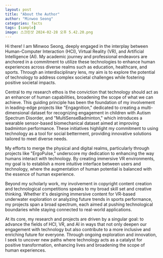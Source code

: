 ```yaml
---
layout: post
title: "About the Author"
author: "Minwoo Seong"
categories: facts
tags: [sample]
image: 스크린샷 2024-02-28 오후 5.42.20.png
---
```


Hi there! I am Minwoo Seong, deeply engaged in the interplay between Human-Computer Interaction (HCI), Virtual Reality (VR), and Artificial Intelligence (AI). My academic journey and professional endeavors are anchored in a commitment to utilize these technologies to enhance human experiences across diverse realms such as education, healthcare, and sports. Through an interdisciplinary lens, my aim is to explore the potential of technology to address complex societal challenges while fostering positive societal impacts.

Central to my research ethos is the conviction that technology should act as an enhancer of human capabilities, broadening the scope of what we can achieve. This guiding principle has been the foundation of my involvement in leading-edge projects like "Engagnition," dedicated to creating a multi-dimensional dataset for recognizing engagement in children with Autism Spectrum Disorder, and "MultiSenseBadminton," which introduces a wearable sensor-based biomechanical dataset aimed at improving badminton performance. These initiatives highlight my commitment to using technology as a tool for social betterment, providing innovative solutions tailored to meet diverse needs.

My efforts to merge the physical and digital realms, particularly through projects like "ErgoPulse," underscore my dedication to enhancing the way humans interact with technology. By creating immersive VR environments, my goal is to establish a more intuitive interface between users and technology, where the augmentation of human potential is balanced with the essence of human experience.

Beyond my scholarly work, my involvement in copyright content creation and technological competitions speaks to my broad skill set and creative thinking. Whether it's designing immersive content for VR-based underwater exploration or analyzing future trends in sports performance, my projects span a broad spectrum, each aimed at pushing technological boundaries while staying connected to real-world applications.

At its core, my research and projects are driven by a singular goal: to advance the fields of HCI, VR, and AI in ways that not only deepen our engagement with technology but also contribute to a more inclusive and enriching future for everyone. Through ongoing exploration and innovation, I seek to uncover new paths where technology acts as a catalyst for positive transformation, enhancing lives and broadening the scope of human experiences.
